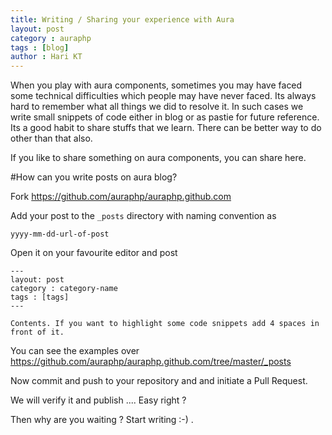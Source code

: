 ```yaml
---
title: Writing / Sharing your experience with Aura
layout: post
category : auraphp
tags : [blog]
author : Hari KT
---
```


When you play with aura components, sometimes you may have faced some technical difficulties which people may have never faced. Its always hard to remember what all things we did to resolve it. In such cases we write small snippets of code either in blog or as pastie for future reference. Its a good habit to share stuffs that we learn. There can be better way to do other than that also.

If you like to share something on aura components, you can share here.

#How can you write posts on aura blog?

Fork https://github.com/auraphp/auraphp.github.com

Add your post to the `_posts` directory with naming convention as 

```yyyy-mm-dd-url-of-post```

Open it on your favourite editor and post 

    ---
    layout: post
    category : category-name
    tags : [tags]
    ---
        
    Contents. If you want to highlight some code snippets add 4 spaces in front of it.

You can see the examples over https://github.com/auraphp/auraphp.github.com/tree/master/_posts

Now commit and push to your repository and and initiate a Pull Request.

We will verify it and publish .... Easy right ?

Then why are you waiting ? Start writing :-) .
